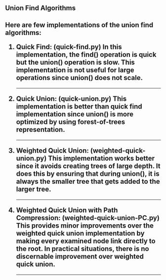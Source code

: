 <h2>Union Find Algorithms<h2>

Here are few implementations of the union find algorithms:
<ol>
  <li>
    <b>Quick Find: (quick-find.py)</b>
In this implementation, the find() operation is quick but the union() operation is slow. This implementation is not useful for large operations since union() does not scale. 
  </li>
                <hr>
  <li>
    <b>Quick Union: (quick-union.py)</b>
This implementation is better than quick find implementation since union() is more optimized by using forest-of-trees representation. 
  </li>
                <hr>
  
  <li>
  <b>Weighted Quick Union: (weighted-quick-union.py)</b>
This implementation works better since it avoids creating trees of large depth. It does this by ensuring that during union(), it is always the smaller tree that gets added to the larger tree. 
  </li>
                <hr>
  <li>
  <b>Weighted Quick Union with Path Compression: (weighted-quick-union-PC.py)</b>
  This provides minor improvements over the weighted quick union implementation by making every examined node link directly to the root. In practical situations, there is no discernable improvement over weighted quick union. 
</li>
                <hr>
</ol>
